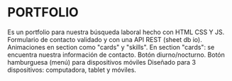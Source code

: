 # PORTFOLIO
Es un portfolio para nuestra búsqueda laboral hecho con HTML CSS Y JS.
Formulario de contacto validado y con una API REST (sheet db io).
Animaciones en section como "cards" y "skills".
En section "cards": se encuentra nuestra información de contacto.
Botón diurno/nocturno.
Botón hamburguesa (menú) para dispositivos móviles
Diseñado para 3 dispositivos: computadora, tablet y móviles.
